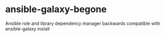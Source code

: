 # ansible-galaxy-begone
Ansible role and library dependency manager backwards compatible with ansible-galaxy install
